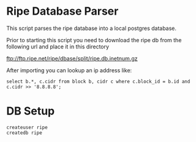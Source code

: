# Ripe Database Parser

This script parses the ripe database into a local postgres database.

Prior to starting this script you need to download the ripe db from the following url and place it in this directory

ftp://ftp.ripe.net/ripe/dbase/split/ripe.db.inetnum.gz

After importing you can lookup an ip address like:

`select b.*, c.cidr from block b, cidr c where c.block_id = b.id and c.cidr >> '8.8.8.8';`

# DB Setup
```
createuser ripe
createdb ripe
```
